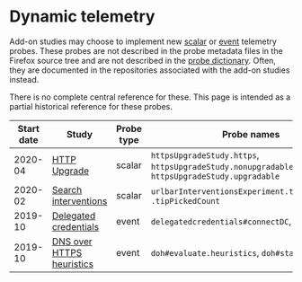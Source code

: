 # Dynamic telemetry

Add-on studies may choose to implement new
[scalar] or [event] telemetry probes.
These probes are not described in
the probe metadata files in the Firefox source tree
and are not described in the [probe dictionary].
Often, they are documented in the repositories
associated with the add-on studies instead.

There is no complete central reference for these.
This page is intended as a partial historical reference
for these probes.

| Start date | Study  | Probe type | Probe names | Documentation |
| ---------- | ------ | ---------- | ----------- | ------------- |
| 2020-04 | [HTTP Upgrade](https://bugzilla.mozilla.org/show_bug.cgi?id=1623996) | scalar | `httpsUpgradeStudy.https`, `httpsUpgradeStudy.nonupgradable`, `httpsUpgradeStudy.upgradable` | https://bugzilla.mozilla.org/show_bug.cgi?id=1629585 |
| 2020-02 | [Search interventions](https://bugzilla.mozilla.org/show_bug.cgi?id=1564506) | scalar | `urlbarInterventionsExperiment.tipShownCount`, `.tipPickedCount` | missing |
| 2019-10 | [Delegated credentials](https://bugzilla.mozilla.org/show_bug.cgi?id=1594926) | event | `delegatedcredentials#connectDC`, `#connectNoDC` | https://github.com/kjacobs-moz/dc-experiment-addon |
| 2019-10 | [DNS over HTTPS heuristics](https://bugzilla.mozilla.org/show_bug.cgi?id=1573840) | event | `doh#evaluate.heuristics`, `doh#state` | https://github.com/mozilla/doh-rollout/blob/6787458a6901ef3b2a8fef86a179899213809534/docs/telemetry.md |

[scalar]: https://firefox-source-docs.mozilla.org/toolkit/components/telemetry/collection/scalars.html
[event]: https://firefox-source-docs.mozilla.org/toolkit/components/telemetry/collection/events.html
[probe dictionary]: https://probes.telemetry.mozilla.org/
